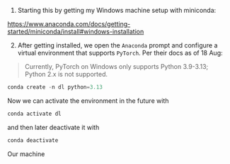 1. Starting this by getting my Windows machine setup with miniconda:

https://www.anaconda.com/docs/getting-started/miniconda/install#windows-installation

2. After getting installed, we open the `Anaconda` prompt and configure a virtual environment that supports `PyTorch`. Per their docs as of 18 Aug:

> Currently, PyTorch on Windows only supports Python 3.9-3.13; Python 2.x is not supported.

```powershell
conda create -n dl python=3.13
```

Now we can activate the environment in the future with

```powershell
conda activate dl
```

and then later deactivate it with

```powershell
conda deactivate
```

Our machine 